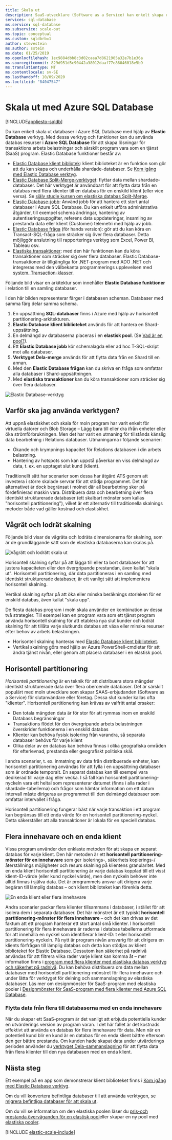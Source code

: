 ```yaml
---
title: Skala ut
description: SaaS-utvecklare (Software as a Service) kan enkelt skapa elastiska och skalbara databaser i molnet med hjälp av dessa verktyg
services: sql-database
ms.service: sql-database
ms.subservice: scale-out
ms.topic: conceptual
ms.custom: sqldbrb=1
author: stevestein
ms.author: sstein
ms.date: 01/25/2019
ms.openlocfilehash: 1ec9884dbb8c3d02caaa7d8621905a32e7b1e36a
ms.sourcegitcommit: 829d951d5c90442a38012daaf77e86046018e5b9
ms.translationtype: MT
ms.contentlocale: sv-SE
ms.lasthandoff: 10/09/2020
ms.locfileid: "84047547"
---
```

# <a name="scaling-out-with-azure-sql-database"></a>Skala ut med Azure SQL Database
[!INCLUDE[appliesto-sqldb](../includes/appliesto-sqldb.md)]

Du kan enkelt skala ut databaser i Azure SQL Database med hjälp av **Elastic Database** verktyg. Med dessa verktyg och funktioner kan du använda databas resurser i **Azure SQL Database** för att skapa lösningar för transaktions arbets belastningar och särskilt program vara som en tjänst (SaaS) program. Elastic Database funktioner består av:

* [Elastic Database klient bibliotek](elastic-database-client-library.md): klient biblioteket är en funktion som gör att du kan skapa och underhålla shardade-databaser.  Se [Kom igång med Elastic Database verktyg](elastic-scale-get-started.md).
* [Elastic Database Split-Merge-verktyget](elastic-scale-overview-split-and-merge.md): flyttar data mellan shardade-databaser. Det här verktyget är användbart för att flytta data från en databas med flera klienter till en databas för en enskild klient (eller vice versa). Se [själv studie kursen om elastiska databas Split-Merge](elastic-scale-configure-deploy-split-and-merge.md).
* [Elastic Database-jobb](elastic-jobs-overview.md): Använd jobb för att hantera ett stort antal databaser i Azure SQL Database. Du kan enkelt utföra administrativa åtgärder, till exempel schema ändringar, hantering av autentiseringsuppgifter, referens data uppdateringar, insamling av prestanda data eller klient (Customer) telemetri med hjälp av jobb.
* [Elastic Database fråga](elastic-query-overview.md) (för hands version): gör att du kan köra en Transact-SQL-fråga som sträcker sig över flera databaser. Detta möjliggör anslutning till rapporterings verktyg som Excel, Power BI, Tableau osv.
* [Elastiska transaktioner](elastic-transactions-overview.md): med den här funktionen kan du köra transaktioner som sträcker sig över flera databaser. Elastic Database-transaktioner är tillgängliga för .NET-program med ADO .NET och integreras med den välbekanta programmerings upplevelsen med [system. Transaction-klasser](https://msdn.microsoft.com/library/system.transactions.aspx).

Följande bild visar en arkitektur som innehåller **Elastic Database funktioner** i relation till en samling databaser.

I den här bilden representerar färger i databasen scheman. Databaser med samma färg delar samma schema.

1. En uppsättning **SQL-databaser** finns i Azure med hjälp av horisontell partitionering-arkitekturen.
2. **Elastic Database klient biblioteket** används för att hantera en Shard-uppsättning.
3. En delmängd av databaserna placeras i en **elastisk pool**. (Se [Vad är en pool?](elastic-pool-overview.md)).
4. Ett **Elastic Database jobb** kör schemalagda eller ad hoc T-SQL-skript mot alla databaser.
5. **Verktyget Dela-merge** används för att flytta data från en Shard till en annan.
6. Med den **Elastic Database frågan** kan du skriva en fråga som omfattar alla databaser i Shard-uppsättningen.
7. Med **elastiska transaktioner** kan du köra transaktioner som sträcker sig över flera databaser. 

![Elastic Database-verktyg][1]

## <a name="why-use-the-tools"></a>Varför ska jag använda verktygen?

Att uppnå elastiskhet och skala för moln program har varit enkelt för virtuella datorer och Blob Storage – Lägg bara till eller dra ifrån enheter eller öka strömförbrukningen. Men det har varit en utmaning för tillstånds känslig data bearbetning i Relations databaser. Utmaningarna i följande scenarier:

* Ökande och krympnings kapacitet för Relations databasen i din arbets belastning.
* Hantering av hotspots som kan uppstå påverkar en viss delmängd av data, t. ex. en upptaget slut kund (klient).

Traditionellt sätt har scenarier som dessa har åtgärd ATS genom att investera i större skalade servrar för att stödja programmet. Det här alternativet är dock begränsat i molnet där all bearbetning sker på fördefinierad maskin vara. Distribuera data och bearbetning över flera identiskt strukturerade databaser (ett skalbart mönster som kallas "horisontell partitionering"), vilket är ett alternativ till traditionella skalnings metoder både vad gäller kostnad och elastiskhet.

## <a name="horizontal-and-vertical-scaling"></a>Vågrät och lodrät skalning

Följande bild visar de vågräta och lodräta dimensionerna för skalning, som är de grundläggande sätt som de elastiska databaserna kan skalas på.

![Vågrätt och lodrätt skala ut][2]

Horisontell skalning syftar på att lägga till eller ta bort databaser för att justera kapaciteten eller den övergripande prestandan, även kallat "skala ut". Horisontell partitionering, där data partitioneras i en samling med identiskt strukturerade databaser, är ett vanligt sätt att implementera horisontell skalning.  

Vertikal skalning syftar på att öka eller minska beräknings storleken för en enskild databas, även kallat "skala upp".

De flesta databas program i moln skala använder en kombination av dessa två strategier. Till exempel kan en program vara som ett tjänst program använda horisontell skalning för att etablera nya slut kunder och lodrät skalning för att tillåta varje slutkunds databas att växa eller minska resurser efter behov av arbets belastningen.

* Horisontell skalning hanteras med [Elastic Database klient biblioteket](elastic-database-client-library.md).
* Vertikal skalning görs med hjälp av Azure PowerShell-cmdletar för att ändra tjänst nivån, eller genom att placera databaser i en elastisk pool.

## <a name="sharding"></a>Horisontell partitionering

*Horisontell partitionering* är en teknik för att distribuera stora mängder identiskt strukturerade data över flera oberoende databaser. Det är särskilt populärt med moln utvecklare som skapar SAAS-erbjudanden (Software as a Service) för slutanvändare eller företag. Dessa slut kunder kallas ofta "klienter". Horisontell partitionering kan krävas av valfritt antal orsaker:  

* Den totala mängden data är för stor för att rymmas inom en enskild Databass begränsningar
* Transaktions flödet för den övergripande arbets belastningen överskrider funktionerna i en enskild databas
* Klienter kan behöva fysisk isolering från varandra, så separata databaser behövs för varje klient
* Olika delar av en databas kan behöva finnas i olika geografiska områden för efterlevnad, prestanda eller geografiskt politiska skäl.

I andra scenarier, t. ex. inmatning av data från distribuerade enheter, kan horisontell partitionering användas för att fylla i en uppsättning databaser som är ordnade temporalt. En separat databas kan till exempel vara dedikerad till varje dag eller vecka. I så fall kan horisontell partitionering-nyckeln vara ett heltal som representerar datumet (finns i alla rader i shardade-tabellerna) och frågor som hämtar information om ett datum intervall måste dirigeras av programmet till den delmängd databaser som omfattar intervallet i fråga.

Horisontell partitionering fungerar bäst när varje transaktion i ett program kan begränsas till ett enda värde för en horisontell partitionering-nyckel. Detta säkerställer att alla transaktioner är lokala för en speciell databas.

## <a name="multi-tenant-and-single-tenant"></a>Flera innehavare och en enda klient

Vissa program använder den enklaste metoden för att skapa en separat databas för varje klient. Den här metoden är ett **horisontell partitionering-mönster för en innehavare** som ger isolerings-, säkerhets kopierings-/återställnings möjligheter och resurs skalning på klientens granularitet. Med en enda klient horisontell partitionering är varje databas kopplad till ett visst klient-ID-värde (eller kund nyckel värde), men den nyckeln behöver inte alltid finnas i själva data. Det är programmets ansvar att dirigera varje begäran till lämplig databas – och klient biblioteket kan förenkla detta.

![En enda klient eller flera innehavare][4]

Andra scenarier packar flera klienter tillsammans i databaser, i stället för att isolera dem i separata databaser. Det här mönstret är ett typiskt **horisontell partitionering-mönster för flera innehavare** – och det kan drivas av det faktum att ett program hanterar ett stort antal små klienter. I horisontell partitionering för flera innehavare är raderna i databas tabellerna utformade för att innehålla en nyckel som identifierar klient-ID: t eller horisontell partitionering-nyckeln. På nytt är program nivån ansvarig för att dirigera en klients förfrågan till lämplig databas och detta kan stödjas av klient biblioteket för Elastic Database. Dessutom kan säkerhet på radnivå användas för att filtrera vilka rader varje klient kan komma åt – mer information finns i [program med flera klienter med elastiska databas verktyg och säkerhet på radnivå](saas-tenancy-elastic-tools-multi-tenant-row-level-security.md). Du kan behöva distribuera om data mellan databaser med horisontell partitionering-mönstret för flera innehavare och under lätta för verktyget för delning och sammanslagning av elastiska databaser. Läs mer om designmönster för SaaS-program med elastiska pooler i [Designmönster för SaaS-program med flera klienter med Azure SQL Database](saas-tenancy-app-design-patterns.md).

### <a name="move-data-from-multiple-to-single-tenancy-databases"></a>Flytta data från flera till databaserna med en enda innehavare
När du skapar ett SaaS-program är det vanligt att erbjuda potentiella kunder en utvärderings version av program varan. I det här fallet är det kostnads effektivt att använda en databas för flera innehavare för data. Men när en potentiell kund blir en kund är en databas för en enda klient bättre eftersom den ger bättre prestanda. Om kunden hade skapat data under utvärderings perioden använder du [verktyget Dela-sammanslagning](elastic-scale-overview-split-and-merge.md) för att flytta data från flera klienter till den nya databasen med en enda klient.

## <a name="next-steps"></a>Nästa steg
Ett exempel på en app som demonstrerar klient biblioteket finns i [Kom igång med Elastic Database verktyg](elastic-scale-get-started.md).

Om du vill konvertera befintliga databaser till att använda verktygen, se [migrera befintliga databaser för att skala ut](elastic-convert-to-use-elastic-tools.md).

Om du vill se information om den elastiska poolen läser du [pris-och prestanda överväganden för en elastisk pool](elastic-pool-overview.md)eller skapar en ny pool med [elastiska pooler](elastic-pool-manage.md).  

[!INCLUDE [elastic-scale-include](../../../includes/elastic-scale-include.md)]

<!--Anchors-->
<!--Image references-->
[1]:./media/elastic-scale-introduction/tools.png
[2]:./media/elastic-scale-introduction/h_versus_vert.png
[3]:./media/elastic-scale-introduction/overview.png
[4]:./media/elastic-scale-introduction/single_v_multi_tenant.png

